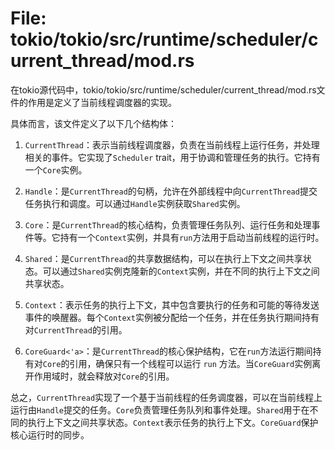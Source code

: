 # File: tokio/tokio/src/runtime/scheduler/current_thread/mod.rs

在tokio源代码中，tokio/tokio/src/runtime/scheduler/current_thread/mod.rs文件的作用是定义了当前线程调度器的实现。

具体而言，该文件定义了以下几个结构体：

1. `CurrentThread`：表示当前线程调度器，负责在当前线程上运行任务，并处理相关的事件。它实现了`Scheduler` trait，用于协调和管理任务的执行。它持有一个`Core`实例。

2. `Handle`：是`CurrentThread`的句柄，允许在外部线程中向`CurrentThread`提交任务执行和调度。可以通过`Handle`实例获取`Shared`实例。

3. `Core`：是`CurrentThread`的核心结构，负责管理任务队列、运行任务和处理事件等。它持有一个`Context`实例，并具有`run`方法用于启动当前线程的运行时。

4. `Shared`：是`CurrentThread`的共享数据结构，可以在执行上下文之间共享状态。可以通过`Shared`实例克隆新的`Context`实例，并在不同的执行上下文之间共享状态。

5. `Context`：表示任务的执行上下文，其中包含要执行的任务和可能的等待发送事件的唤醒器。每个`Context`实例被分配给一个任务，并在任务执行期间持有对`CurrentThread`的引用。

6. `CoreGuard<'a>`：是`CurrentThread`的核心保护结构，它在`run`方法运行期间持有对`Core`的引用，确保只有一个线程可以运行 `run` 方法。当`CoreGuard`实例离开作用域时，就会释放对`Core`的引用。

总之，`CurrentThread`实现了一个基于当前线程的任务调度器，可以在当前线程上运行由`Handle`提交的任务。`Core`负责管理任务队列和事件处理。`Shared`用于在不同的执行上下文之间共享状态。`Context`表示任务的执行上下文。`CoreGuard`保护核心运行时的同步。

